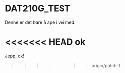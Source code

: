 ﻿DAT210G_TEST
============

Denne er det bare å ape i vei med.

<<<<<<< HEAD
ok
=======

Jepp, ok!
>>>>>>> origin/patch-1
